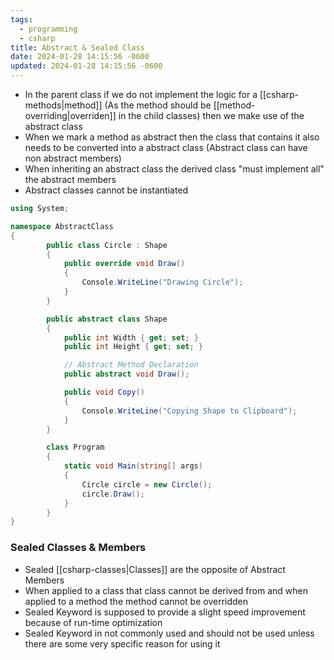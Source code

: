 ```yaml
---
tags:
  - programming
  - csharp
title: Abstract & Sealed Class
date: 2024-01-28 14:15:56 -0600
updated: 2024-01-28 14:15:56 -0600
---
```


* In the parent class if we do not implement the logic for a [[csharp-methods|method]] (As the method should be [[method-overriding|overriden]] in the child classes) then we make use of the abstract class
* When we mark a method as abstract then the class that contains it also needs to be converted into a abstract class (Abstract class can have non abstract members)
* When inheriting an abstract class the derived class "must implement all" the abstract members
* Abstract classes cannot be instantiated

````csharp
using System;

namespace AbstractClass
{
		public class Circle : Shape
		{
			public override void Draw()
			{
				Console.WriteLine("Drawing Circle");
			}
		}

		public abstract class Shape
		{
			public int Width { get; set; }
			public int Height { get; set; }

			// Abstract Method Declaration
			public abstract void Draw();

			public void Copy()
			{
				Console.WriteLine("Copying Shape to Clipboard");
			}
		}

		class Program
		{
			static void Main(string[] args)
			{
				Circle circle = new Circle();
				circle.Draw();
			}
		}
}
````

### Sealed Classes & Members

* Sealed [[csharp-classes|Classes]] are the opposite of Abstract Members
* When applied to a class that class cannot be derived from and when applied to a method the method cannot be overridden
* Sealed Keyword is supposed to provide a slight speed improvement because of run-time optimization
* Sealed Keyword in not commonly used and should not be used unless there are some very specific reason for using it
